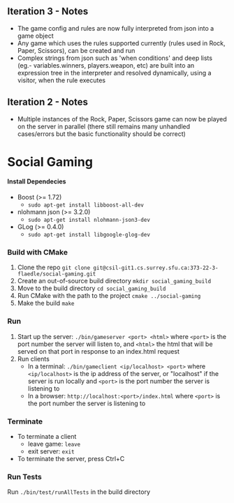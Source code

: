 ## Iteration 3 - Notes
* The game config and rules are now fully interpreted from json into a game object
* Any game which uses the rules supported currently (rules used in Rock, Paper, Scissors), can be created and run
* Complex strings from json such as 'when conditions' and deep lists (eg.- variables.winners, players.weapon, etc) are built into an expression tree in the interpreter and resolved dynamically, using a visitor, when the rule executes


## Iteration 2 - Notes

* Multiple instances of the Rock, Paper, Scissors game can now be played on the server in parallel (there still remains many unhandled cases/errors but the basic functionality should be correct)

# Social Gaming

#### Install Dependecies
* Boost (>= 1.72)
    *  `sudo apt-get install libboost-all-dev`
* nlohmann json (>= 3.2.0)
    * `sudo apt-get install nlohmann-json3-dev`
* GLog (>= 0.4.0)
    * `sudo apt-get install libgoogle-glog-dev`

### Build with CMake
1) Clone the repo
`git clone git@csil-git1.cs.surrey.sfu.ca:373-22-3-flaedle/social-gaming.git`
2) Create an out-of-source build directory
`mkdir social_gaming_build`
3) Move to the build directory
`cd social_gaming_build`
4) Run CMake with the path to the project
`cmake ../social-gaming`
5) Make the build
`make`

### Run
1) Start up the server: `./bin/gameserver <port> <html>`
where `<port>` is the port number the server will listen to,
and `<html>` the html that will be served on that port in response to an index.html request
2) Run clients 
    * In a terminal: `./bin/gameclient <ip/localhost> <port>` 
    where `<ip/localhost>` is the ip address of the server, or "localhost" if the server is run locally
    and `<port>` is the port number the server is listening to
    * In a browser: `http://localhost:<port>/index.html`
    where `<port>` is the port number the server is listening to

### Terminate
* To terminate a client
    *   leave game: `leave`
    *   exit server: `exit`
* To terminate the server, press Ctrl+C
### Run Tests
Run `./bin/test/runAllTests` in the build directory
